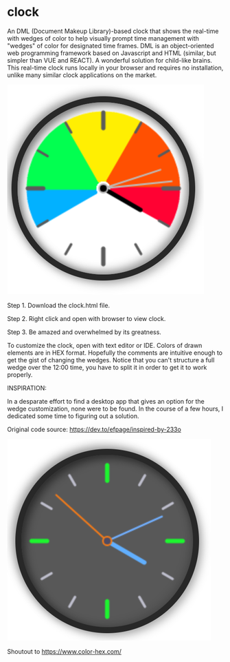 # clock
An DML (Document Makeup Library)-based clock that shows the real-time with wedges of color to help visually prompt time management with "wedges" of color for designated time frames. DML is an object-oriented web programming framework based on Javascript and HTML (similar, but simpler than VUE and REACT). A wonderful solution for child-like brains. This real-time clock runs locally in your browser and requires no installation, unlike many similar clock applications on the market. 

![alt text](https://github.com/aleshreffler/clock/blob/main/time%20wedge%20clock.png?raw=true)

Step 1. Download the clock.html file.

Step 2. Right click and open with browser to view clock. 

Step 3. Be amazed and overwhelmed by its greatness. 


To customize the clock, open with text editor or IDE. Colors of drawn elements are in HEX format. Hopefully the comments are intuitive enough to get the gist of changing the wedges. Notice that you can't structure a full wedge over the 12:00 time, you have to split it in order to get it to work properly. 


INSPIRATION:

In a desparate effort to find a desktop app that gives an option for the wedge customization, none were to be found. In the course of a few hours, I dedicated some time to figuring out a solution. 

Original code source: https://dev.to/efpage/inspired-by-233o 

![alt text](https://github.com/aleshreffler/clock/blob/main/basic%20original%20clock.png?raw=true)

Shoutout to https://www.color-hex.com/ 
